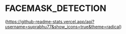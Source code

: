 # FACEMASK_DETECTION
(https://github-readme-stats.vercel.app/api?username=suprabhu77&show_icons=true&theme=radical)
